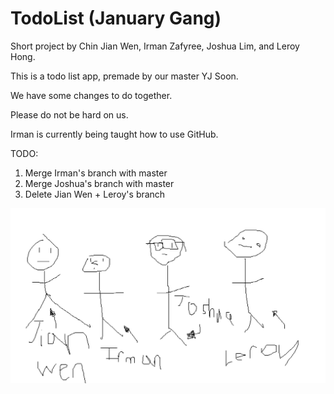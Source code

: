 # TodoList (January Gang)
Short project by Chin Jian Wen, Irman Zafyree, Joshua Lim, and Leroy Hong.

This is a todo list app, premade by our master YJ Soon.

We have some changes to do together.

Please do not be hard on us.

Irman is currently being taught how to use GitHub.

TODO:
1. Merge Irman's branch with master
2. Merge Joshua's branch with master
3. Delete Jian Wen + Leroy's branch

![Group Photo](HappyFamily.png)
